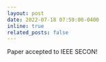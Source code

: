 ```yaml
---
layout: post
date: 2022-07-18 07:59:00-0400
inline: true
related_posts: false
---
```


Paper accepted to IEEE SECON!
